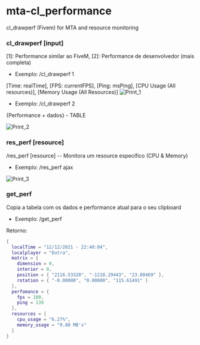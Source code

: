 # mta-cl_performance
cl_drawperf (Fivem) for MTA and resource monitoring

### cl_drawperf [input]
[1]: Performance similar ao FiveM, [2]: Performance de desenvolvedor (mais completa)
- Exemplo: /cl_drawperf 1

[Time: realTime], [FPS: currentFPS], [Ping: msPing], [CPU Usage (All resources)], [Memory Usage (All Resources)]
![Print_1](https://media.discordapp.net/attachments/740000568751292496/919760098635706459/unknown.png)

- Exemplo: /cl_drawperf 2

{Performance + dados} - TABLE

![Print_2](https://media.discordapp.net/attachments/740000568751292496/919760233126064148/unknown.png)

### res_perf [resource]

/res_perf [resource] -- Monitora um resource específico (CPU & Memory)
- Exemplo: /res_perf ajax

![Print_3](https://media.discordapp.net/attachments/740000568751292496/919764884336554014/unknown.png)

### get_perf
Copia a tabela com os dados e performance atual para o seu clipboard
- Exemplo: /get_perf

Retorno:
```lua
{
  localTime = "12/12/2021 - 22:40:04",
  localplayer = "Dutra",
  matrix = {
    dimension = 0,
    interior = 0,
    position = { "2116.53320", "-1218.29443", "23.80469" },
    rotation = { "-0.00000", "0.00000", "115.61491" }
  },
  perfomance = {
    fps = 100,
    ping = 139
  },
  resources = {
    cpu_usage = "6.27%",
    memory_usage = "9.80 MB's"
  }
}
```
